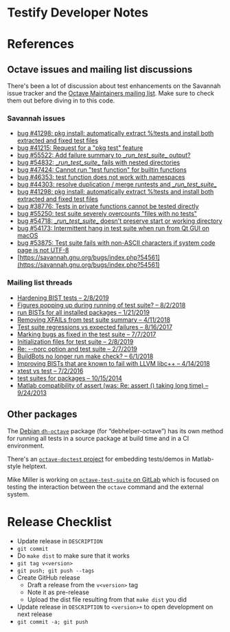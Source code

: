Testify Developer Notes
=======================

# References

##  Octave issues and mailing list discussions

There's been a lot of discussion about test enhancements on the Savannah issue tracker and the [Octave Maintainers mailing list](http://lists.gnu.org/archive/html/octave-maintainers/).
Make sure to check them out before diving in to this code.

###  Savannah issues

* [bug #41298: pkg install: automatically extract %!tests and install both extracted and fixed test files](https://savannah.gnu.org/bugs/?41298)
* [bug #41215: Request for a "pkg test" feature](https://savannah.gnu.org/bugs/?41215)
* [bug #55522: Add failure summary to \__run_test_suite__ output?](https://savannah.gnu.org/bugs/index.php?55522)
* [bug #54832: \__run_test_suite__ fails with nested directories](https://savannah.gnu.org/bugs/index.php?54832)
* [bug #47424: Cannot run "test function" for builtin functions](https://savannah.gnu.org/bugs/index.php?47424)
* [bug #46353: test function does not work with namespaces](https://savannah.gnu.org/bugs/index.php?46353)
* [bug #44303: resolve duplication / merge runtests and \__run_test_suite__](https://savannah.gnu.org/bugs/index.php?44303)
* [bug #41298: pkg install: automatically extract %!tests and install both extracted and fixed test files](https://savannah.gnu.org/bugs/index.php?41298)
* [bug #38776: Tests in private functions cannot be tested directly](https://savannah.gnu.org/bugs/index.php?38776)
* [bug #55250: test suite severely overcounts "files with no tests"](https://savannah.gnu.org/bugs/index.php?55250)
* [bug #54718: \__run_test_suite__ doesn't preserve start or working directory](https://savannah.gnu.org/bugs/index.php?54718)
* [bug #54173: Intermittent hang in test suite when run from Qt GUI on macOS](https://savannah.gnu.org/bugs/index.php?54173)
* [bug #53875: Test suite fails with non-ASCII characters if system code page is not UTF-8](https://savannah.gnu.org/bugs/index.php?53875)
* [https://savannah.gnu.org/bugs/index.php?54561](https://savannah.gnu.org/bugs/index.php?54561)

###  Mailing list threads

* [Hardening BIST tests – 2/8/2019](http://lists.gnu.org/archive/html/octave-maintainers/2019-02/msg00095.html)
* [Figures popping up during running of test suite? – 8/2/2018](http://lists.gnu.org/archive/html/octave-maintainers/2018-08/msg00010.html)
* [run BISTs for all installed packages – 1/21/2019](http://lists.gnu.org/archive/html/octave-maintainers/2019-01/msg00209.html)
* [Removing XFAILs from test suite summary – 4/11/2018](http://lists.gnu.org/archive/html/octave-maintainers/2018-04/msg00111.html)
* [Test suite regressions vs expected failures – 8/16/2017](http://lists.gnu.org/archive/html/octave-maintainers/2017-08/msg00111.html)
* [Marking bugs as fixed in the test suite – 7/7/2017](https://lists.gnu.org/archive/html/octave-maintainers/2017-07/msg00040.html)
* [Initialization files for test suite – 2/8/2019](http://lists.gnu.org/archive/html/octave-maintainers/2019-02/msg00093.html)
* [Re: --norc option and test suite – 2/7/2019](http://lists.gnu.org/archive/html/octave-maintainers/2019-02/msg00073.html)
* [BuildBots no longer run make check? – 6/1/2018](http://lists.gnu.org/archive/html/octave-maintainers/2018-06/msg00006.html)
* [Improving BISTs that are known to fail with LLVM libc++ – 4/14/2018](http://lists.gnu.org/archive/html/octave-maintainers/2018-04/msg00152.html)
* [xtest vs test – 7/2/2016](http://lists.gnu.org/archive/html/octave-maintainers/2016-07/msg00023.html)
* [test suites for packages – 10/15/2014](http://lists.gnu.org/archive/html/octave-maintainers/2014-10/msg00068.html)
* [Matlab compatibility of assert (was: Re: assert () taking long time) – 9/24/2013](http://lists.gnu.org/archive/html/octave-maintainers/2013-09/msg00299.html)

## Other packages

The [Debian `dh-octave`](https://packages.debian.org/sid/dh-octave) package (for “debhelper-octave”) has its own method for running all tests in a source package at build time and in a CI environment.

There's an [`octave-doctest` project](https://github.com/catch22/octave-doctest) for embedding tests/demos in Matlab-style helptext.

Mike Miller is working on [`octave-test-suite` on GitLab](https://gitlab.com/mtmiller/octave-test-suite) which is focused on testing the interaction between the `octave` command and the external system.

# Release Checklist

* Update release in `DESCRIPTION`
* `git commit`
* Do `make dist` to make sure that it works
* `git tag v<version>`
* `git push; git push --tags`
* Create GitHub release
  * Draft a release from the `v<version>` tag
  * Note it as pre-release
  * Upload the dist file resulting from that `make dist` you did
* Update release in `DESCRIPTION` to `<version>+` to open development on next release
* `git commit -a; git push`
